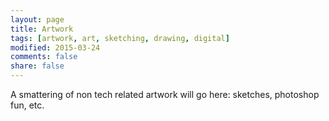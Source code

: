 ```yaml
---
layout: page
title: Artwork
tags: [artwork, art, sketching, drawing, digital]
modified: 2015-03-24
comments: false
share: false
---
```


A smattering of non tech related artwork will go here: sketches, photoshop fun, etc.